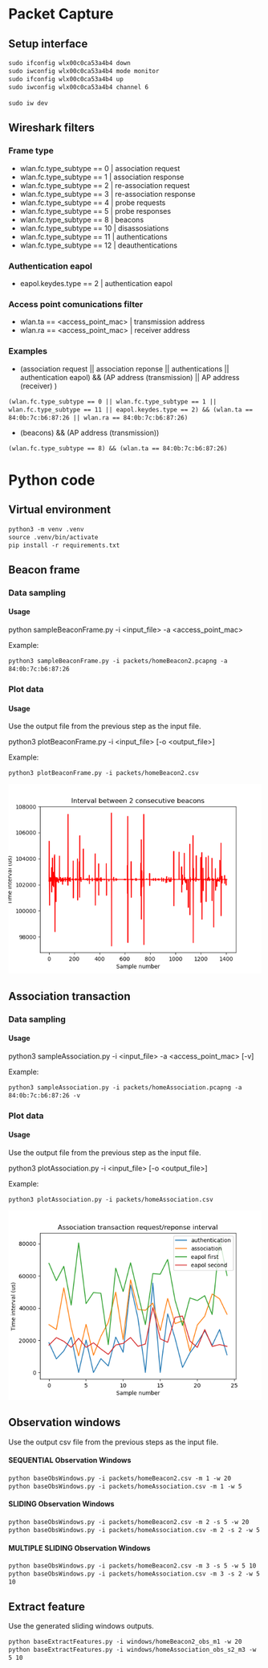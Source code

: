 # Packet Capture

## Setup interface

```console
sudo ifconfig wlx00c0ca53a4b4 down
sudo iwconfig wlx00c0ca53a4b4 mode monitor
sudo ifconfig wlx00c0ca53a4b4 up
sudo iwconfig wlx00c0ca53a4b4 channel 6

sudo iw dev
```
## Wireshark filters

### Frame type

- wlan.fc.type_subtype == 0	    | association request
- wlan.fc.type_subtype == 1	    | association response
- wlan.fc.type_subtype == 2	    | re-association request
- wlan.fc.type_subtype == 3	    | re-association response
- wlan.fc.type_subtype == 4	    | probe requests
- wlan.fc.type_subtype == 5	    | probe responses
- wlan.fc.type_subtype == 8	    | beacons
- wlan.fc.type_subtype == 10	| disassosiations
- wlan.fc.type_subtype == 11	| authentications
- wlan.fc.type_subtype == 12	| deauthentications

### Authentication eapol
- eapol.keydes.type == 2		| authentication eapol 

### Access point comunications filter
- wlan.ta == <access_point_mac>    | transmission address
- wlan.ra == <access_point_mac>   | receiver address


### Examples

- (association request || association reponse || authentications || authentication eapol) && (AP address (transmission) || AP address (receiver) )

```console
(wlan.fc.type_subtype == 0 || wlan.fc.type_subtype == 1 || wlan.fc.type_subtype == 11 || eapol.keydes.type == 2) && (wlan.ta == 84:0b:7c:b6:87:26 || wlan.ra == 84:0b:7c:b6:87:26)
```

- (beacons) && (AP address (transmission))

```console
(wlan.fc.type_subtype == 8) && (wlan.ta == 84:0b:7c:b6:87:26)
```

# Python code

## Virtual environment

```console
python3 -m venv .venv
source .venv/bin/activate
pip install -r requirements.txt
```

## Beacon frame

### Data sampling
#### Usage

python sampleBeaconFrame.py -i <input_file> -a <access_point_mac>

Example:
```console
python3 sampleBeaconFrame.py -i packets/homeBeacon2.pcapng -a 84:0b:7c:b6:87:26
```

### Plot data

#### Usage

Use the output file from the previous step as the input file.

python3 plotBeaconFrame.py -i <input_file> [-o <output_file>]

Example:
```console
python3 plotBeaconFrame.py -i packets/homeBeacon2.csv
```

![beacon plot example](images/beaconPlot.png)
## Association transaction
### Data sampling
#### Usage

python3 sampleAssociation.py -i <input_file> -a <access_point_mac> [-v]

Example:
```console
python3 sampleAssociation.py -i packets/homeAssociation.pcapng -a 84:0b:7c:b6:87:26 -v 
```
### Plot data

#### Usage

Use the output file from the previous step as the input file.

python3 plotAssociation.py -i <input_file> [-o <output_file>]

Example:
```console
python3 plotAssociation.py -i packets/homeAssociation.csv
```

![association plot example](images/homeAssociation.png)


## Observation windows

Use the output csv file from the previous steps as the input file.


#### SEQUENTIAL Observation Windows
```console
python baseObsWindows.py -i packets/homeBeacon2.csv -m 1 -w 20
python baseObsWindows.py -i packets/homeAssociation.csv -m 1 -w 5
```

#### SLIDING Observation Windows
```console
python baseObsWindows.py -i packets/homeBeacon2.csv -m 2 -s 5 -w 20
python baseObsWindows.py -i packets/homeAssociation.csv -m 2 -s 2 -w 5
```

#### MULTIPLE SLIDING Observation Windows

```console
python baseObsWindows.py -i packets/homeBeacon2.csv -m 3 -s 5 -w 5 10
python baseObsWindows.py -i packets/homeAssociation.csv -m 3 -s 2 -w 5 10
```

## Extract feature

Use the generated sliding windows outputs.

```
python baseExtractFeatures.py -i windows/homeBeacon2_obs_m1 -w 20
python baseExtractFeatures.py -i windows/homeAssociation_obs_s2_m3 -w 5 10
```

